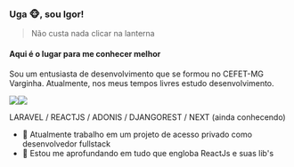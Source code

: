 ### Uga :monkey_face:, sou Igor!
> Não custa nada clicar na lanterna
#### Aqui é o lugar para me conhecer melhor
Sou um entusiasta de desenvolvimento que se formou no CEFET-MG Varginha. Atualmente, nos meus tempos livres estudo desenvolvimento.
<!-- trabalho na empresa SharkDev como desenvolvedor, e  -->
<a href = "mailto:contato@igorazevedost@gmail.com"><img src="https://img.shields.io/badge/Gmail-D14836?style=for-the-badge&logo=gmail&logoColor=white" target="_blank"></a><a href = "https://www.linkedin.com/in/igor-azevedost"><img src="https://img.shields.io/badge/LinkedIn-0077B5?style=for-the-badge&logo=linkedin&logoColor=white" target="_blank"></a>

LARAVEL / REACTJS / ADONIS / DJANGOREST / NEXT (ainda conhecendo)

- 🔭 Atualmente trabalho em um projeto de acesso privado como desenvolvedor fullstack
- 🌱 Estou me aprofundando em tudo que engloba ReactJs e suas lib's 

<!-- ## Github Stats -->
<!-- ![Github Stats](https://github-readme-stats.vercel.app/api?username=Inguim&show_icons=true&theme=radical&count_private=true&include_all_commits=true) -->
